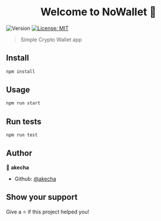 <h1 align="center">Welcome to NoWallet 👋</h1>
<p>
  <img alt="Version" src="https://img.shields.io/badge/version-0.0.1-blue.svg?cacheSeconds=2592000" />
  <a href="#" target="_blank">
    <img alt="License: MIT" src="https://img.shields.io/badge/License-MIT-yellow.svg" />
  </a>
</p>

> Simple Crypto Wallet app

## Install

```sh
npm install
```

## Usage

```sh
npm run start
```

## Run tests

```sh
npm run test
```

## Author

👤 **akecha**

* Github: [@akecha](https://github.com/akecha)

## Show your support

Give a ⭐️ if this project helped you!
